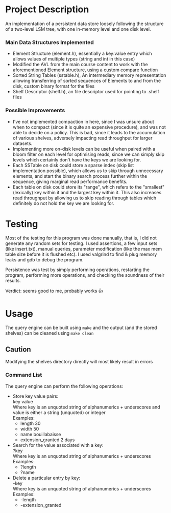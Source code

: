 # Project Description
An implementation of a persistent data store loosely following the structure of a two-level LSM tree, with one in-memory level and one disk level.

### **Main Data Structures Implemented**
- Element Structure (element.h), essentially a key:value entry which allows values of multiple types (string and int in this case)
- Modified the AVL from the main course content to work with the aforementioned Element structure, using a custom compare function
- Sorted String Tables (sstable.h), An intermediary memory representation allowing transferring of sorted sequences of Elements to and from the disk, custom binary format for the files
- Shelf Descriptor (shelf.h), an file descriptor used for pointing to .shelf files

### **Possible Improvements**
- I've not implemented compaction in here, since I was unsure about when to compact (since it is quite an expensive procedure), and was not able to decide on a policy. This is bad, since it leads to the accumulation of various shelves, adversely impacting read throughput for larger datasets.
- Implementing more on-disk levels can be useful when paired with a bloom filter on each level for optimising reads, since we can simply skip levels which certainly don't have the keys we are looking for.
- Each SSTable on disk could store a sparse index (skip list implementation possible), which allows us to skip through unnecessary elements, and start the binary search process further within the sequence, giving marginal read performance benefits.
- Each table on disk could store its "range", which refers to the "smallest" (lexically) key within it and the largest key within it. This also increases read throughput by allowing us to skip reading through tables which definitely do not hold the key we are looking for.

# Testing
Most of the testing for this program was done manually, that is, I did not generate any random sets for testing. I used assertions, a few input sets (like insert.txt), manual queries, parameter modification (like the max mem table size before it is flushed etc). I used valgrind to find & plug memory leaks and gdb to debug the program.

Persistence was test by simply performing operations, restarting the program, performing more operations, and checking the soundness of their results.

Verdict: seems good to me, probably works 👍

# Usage
The query engine can be built using `make` and the output (and the stored shelves) can be cleaned using `make clean`

## Caution
Modifying the shelves directory directly will most likely result in errors

### Command List
The query engine can perform the following operations:
- Store key value pairs:\
    key value\
    Where key is an unquoted string of alphanumerics + underscores and value is either a string (unquoted) or integer\
    Examples:
    - length 30
    - width 50
    - name bouillabaisse
    - extension_granted 2 days
- Search for the value associated with a key:\
    ?key\
    Where key is an unquoted string of alphanumerics + underscores\
    Examples:
    - ?length
    - ?name
- Delete a particular entry by key:\
    -key\
    Where key is an unquoted string of alphanumerics + underscores\
    Examples:
    - -length
    - -extension_granted